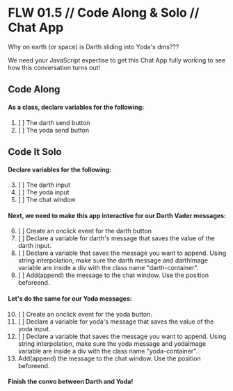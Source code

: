 # FLW 01.5 // Code Along & Solo // Chat App

Why on earth (or space) is Darth sliding into Yoda's dms???

We need your JavaScript expertise to get this Chat App fully working to see how this conversation turns out!

## Code Along

#### As a class, declare variables for the following:
1. [ ] The darth send button
2. [ ] The yoda send button

## Code It Solo

#### Declare variables for the following:

3. [ ] The darth input
4. [ ] The yoda input
5. [ ] The chat window

#### Next, we need to make this app interactive for our Darth Vader messages:

6. [ ] Create an onclick event for the darth button
7. [ ] Declare a variable for darth's message that saves the value of the darth input.
8. [ ] Declare a variable that saves the message you want to append. Using string interpolation, make sure the darth message and darthImage variable are inside a div with the class name "darth-container".
9. [ ] Add(append) the message to the chat window. Use the position beforeend.


#### Let's do the same for our Yoda messages:

10. [ ] Create an onclick event for the yoda button.
11. [ ] Declare a variable for yoda's message that saves the value of the yoda input.
12. [ ] Declare a variable that saves the message you want to append. Using string interpolation, make sure the yoda message and yodaImage variable are inside a div with the class name "yoda-container".
13. Add(append) the message to the chat window. Use the position beforeend.


#### Finish the convo between Darth and Yoda!